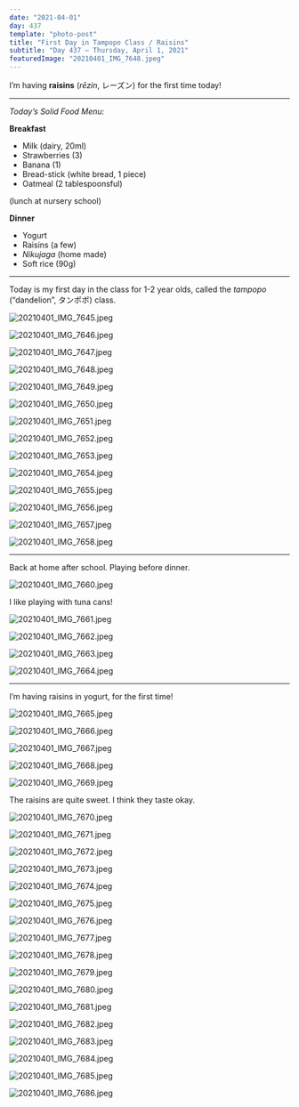 ```yaml
---
date: "2021-04-01"
day: 437
template: "photo-post"
title: "First Day in Tampopo Class / Raisins"
subtitle: "Day 437 – Thursday, April 1, 2021"
featuredImage: "20210401_IMG_7648.jpeg"
---
```


I’m having **raisins** (*rēzin*, レーズン) for the first time today!

<hr />

_Today’s Solid Food Menu:_

**Breakfast**

- Milk (dairy, 20ml)
- Strawberries (3)
- Banana (1)
- Bread-stick (white bread, 1 piece)
- Oatmeal (2 tablespoonsful)

(lunch at nursery school)

**Dinner**

- Yogurt
- Raisins (a few)
- *Nikujaga* (home made)
- Soft rice (90g)

<hr />

Today is my first day in the class for 1-2 year olds, called the *tampopo* (“dandelion”, タンポポ) class.

![20210401_IMG_7645.jpeg](20210401_IMG_7645.jpeg)

![20210401_IMG_7646.jpeg](20210401_IMG_7646.jpeg)

![20210401_IMG_7647.jpeg](20210401_IMG_7647.jpeg)

![20210401_IMG_7648.jpeg](20210401_IMG_7648.jpeg)

![20210401_IMG_7649.jpeg](20210401_IMG_7649.jpeg)

![20210401_IMG_7650.jpeg](20210401_IMG_7650.jpeg)

![20210401_IMG_7651.jpeg](20210401_IMG_7651.jpeg)

![20210401_IMG_7652.jpeg](20210401_IMG_7652.jpeg)

![20210401_IMG_7653.jpeg](20210401_IMG_7653.jpeg)

![20210401_IMG_7654.jpeg](20210401_IMG_7654.jpeg)

![20210401_IMG_7655.jpeg](20210401_IMG_7655.jpeg)

![20210401_IMG_7656.jpeg](20210401_IMG_7656.jpeg)

![20210401_IMG_7657.jpeg](20210401_IMG_7657.jpeg)

![20210401_IMG_7658.jpeg](20210401_IMG_7658.jpeg)

<hr />

Back at home after school. Playing before dinner.

![20210401_IMG_7660.jpeg](20210401_IMG_7660.jpeg)

I like playing with tuna cans!

![20210401_IMG_7661.jpeg](20210401_IMG_7661.jpeg)

![20210401_IMG_7662.jpeg](20210401_IMG_7662.jpeg)

![20210401_IMG_7663.jpeg](20210401_IMG_7663.jpeg)

![20210401_IMG_7664.jpeg](20210401_IMG_7664.jpeg)

<hr />

I’m having raisins in yogurt, for the first time!

![20210401_IMG_7665.jpeg](20210401_IMG_7665.jpeg)

![20210401_IMG_7666.jpeg](20210401_IMG_7666.jpeg)

![20210401_IMG_7667.jpeg](20210401_IMG_7667.jpeg)

![20210401_IMG_7668.jpeg](20210401_IMG_7668.jpeg)

![20210401_IMG_7669.jpeg](20210401_IMG_7669.jpeg)

The raisins are quite sweet. I think they taste okay.

![20210401_IMG_7670.jpeg](20210401_IMG_7670.jpeg)

![20210401_IMG_7671.jpeg](20210401_IMG_7671.jpeg)

![20210401_IMG_7672.jpeg](20210401_IMG_7672.jpeg)

![20210401_IMG_7673.jpeg](20210401_IMG_7673.jpeg)

![20210401_IMG_7674.jpeg](20210401_IMG_7674.jpeg)

![20210401_IMG_7675.jpeg](20210401_IMG_7675.jpeg)

![20210401_IMG_7676.jpeg](20210401_IMG_7676.jpeg)

![20210401_IMG_7677.jpeg](20210401_IMG_7677.jpeg)

![20210401_IMG_7678.jpeg](20210401_IMG_7678.jpeg)

![20210401_IMG_7679.jpeg](20210401_IMG_7679.jpeg)

![20210401_IMG_7680.jpeg](20210401_IMG_7680.jpeg)

![20210401_IMG_7681.jpeg](20210401_IMG_7681.jpeg)

![20210401_IMG_7682.jpeg](20210401_IMG_7682.jpeg)

![20210401_IMG_7683.jpeg](20210401_IMG_7683.jpeg)

![20210401_IMG_7684.jpeg](20210401_IMG_7684.jpeg)

![20210401_IMG_7685.jpeg](20210401_IMG_7685.jpeg)

![20210401_IMG_7686.jpeg](20210401_IMG_7686.jpeg)
